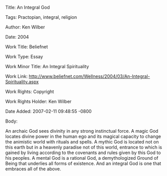 Title:  An Integral God

Tags:   Practopian, integral, religion

Author: Ken Wilber

Date:   2004

Work Title: Beliefnet

Work Type: Essay

Work Minor Title: An Integral Spirituality

Work Link: http://www.beliefnet.com/Wellness/2004/03/An-Integral-Spirituality.aspx

Work Rights: Copyright

Work Rights Holder: Ken Wilber

Date Added: 2007-02-11 09:48:55 -0800

Body: 

An archaic God sees divinity in any strong instinctual force. A magic God locates divine power in the human ego and its magical capacity to change the animistic world with rituals and spells. A mythic God is located not on this earth but in a heavenly paradise not of this world, entrance to which is gained by living according to the covenants and rules given by this God to his peoples. A mental God is a rational God, a demythologized Ground of Being that underlies all forms of existence. And an integral God is one that embraces all of the above.


